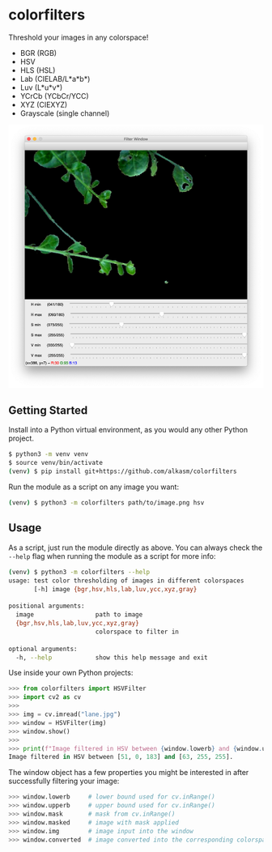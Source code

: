 # colorfilters

Threshold your images in any colorspace!

* BGR (RGB)
* HSV
* HLS (HSL)
* Lab (CIELAB/L\*a\*b\*)
* Luv (L\*u\*v\*)
* YCrCb (YCbCr/YCC)
* XYZ (CIEXYZ)
* Grayscale (single channel)

![Example Image](readme-example.png)

## Getting Started

Install into a Python virtual environment, as you would any other Python project.

```sh
$ python3 -m venv venv
$ source venv/bin/activate
(venv) $ pip install git+https://github.com/alkasm/colorfilters
```

Run the module as a script on any image you want:

```sh
(venv) $ python3 -m colorfilters path/to/image.png hsv
```

## Usage

As a script, just run the module directly as above. You can always check the `--help` flag when running the module as a script for more info:

```sh
(venv) $ python3 -m colorfilters --help
usage: test color thresholding of images in different colorspaces
       [-h] image {bgr,hsv,hls,lab,luv,ycc,xyz,gray}

positional arguments:
  image                 path to image
  {bgr,hsv,hls,lab,luv,ycc,xyz,gray}
                        colorspace to filter in

optional arguments:
  -h, --help            show this help message and exit
```

Use inside your own Python projects:

```python
>>> from colorfilters import HSVFilter
>>> import cv2 as cv
>>> 
>>> img = cv.imread("lane.jpg")
>>> window = HSVFilter(img)
>>> window.show()
>>> 
>>> print(f"Image filtered in HSV between {window.lowerb} and {window.upperb}.")
Image filtered in HSV between [51, 0, 183] and [63, 255, 255].
```

The window object has a few properties you might be interested in after successfully filtering your image:

```python
>>> window.lowerb     # lower bound used for cv.inRange()
>>> window.upperb     # upper bound used for cv.inRange()
>>> window.mask       # mask from cv.inRange()
>>> window.masked     # image with mask applied
>>> window.img        # image input into the window
>>> window.converted  # image converted into the corresponding colorspace
```
